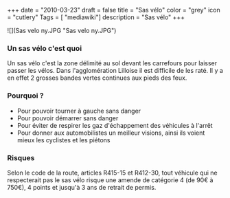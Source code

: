 +++
date = "2010-03-23"
draft = false
title = "Sas vélo"
color = "grey"
icon = "cutlery"
Tags = [ "mediawiki"]
description = "Sas vélo"
+++

![](Sas velo ny.JPG "Sas velo ny.JPG")

### Un sas vélo c'est quoi

Un sas vélo c'est la zone délimité au sol devant les carrefours pour
laisser passer les vélos. Dans l'agglomération Lilloise il est difficile
de les raté. Il y a en effet 2 grosses bandes vertes continues aux pieds
des feux.

### Pourquoi ?

-   Pour pouvoir tourner à gauche sans danger
-   Pour pouvoir démarrer sans danger
-   Pour éviter de respirer les gaz d'échappement des véhicules à
    l'arrêt
-   Pour donner aux automobilistes un meilleur visions, ainsi ils voient
    mieux les cyclistes et les piétons

### Risques

Selon le code de la route, articles R415-15 et R412-30, tout véhicule
qui ne respecterait pas le sas vélo risque une amende de catégorie 4 (de
90€ à 750€), 4 points et jusqu'à 3 ans de retrait de permis.
